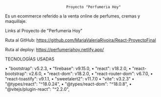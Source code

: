                                 Proyecto "Perfumeria Hoy"


Es un ecommerce referido a la venta online de perfumes, cremas y maquillaje.



Links al Proyecto de "Perfumeria Hoy"

Ruta al GitHub:
https://github.com/MariaValeriaRivoira/React-ProyectoFinal

Ruta al deploy:
https://perfumeriahoy.netlify.app/




TECNOLOGÍAS USADAS

•	"bootstrap": v5.2.3,
•	"firebase": v9.15.0,
•	"react": v18.2.0,
•	"react-bootstrap": v2.6.0,
•	"react-dom": v18.2.0,
•	"react-router-dom": v6.7.0,
•	"react-toastify": v9.1.1,
•	"sweetalert2": v11.7.0
•   "vite": v3.2.3"
•   "@types/react": "^18.0.24",
•   "@types/react-dom": "^18.0.8",
•   "@vitejs/plugin-react": "^2.2.0",

